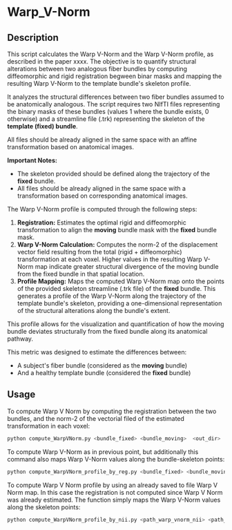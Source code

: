 # Warp_V-Norm

## Description

This script calculates the Warp V-Norm and the Warp V-Norm profile, as described in the paper
xxxx.
The objective is to quantify structural alterations between two analogous fiber bundles by computing diffeomorphic and rigid registration begween binar masks and mapping the resulting Warp V-Norm to the template bundle's skeleton profile.

It analyzes the structural differences between two fiber bundles assumed to be anatomically analogous. The script requires two NIfTI files representing the binary masks of these bundles (values 1 where the bundle exists, 0 otherwise) and a streamline file (.trk) representing the skeleton of the **template (fixed) bundle**. 

All files should be already aligned in the same space with an affine transformation based on anatomical images.

**Important Notes:**
*  The skeleton provided should be defined along the trajectory of the **fixed** bundle.
* All files should be already aligned in the same space with a transformation based on corresponding anatomical images.


The Warp V-Norm profile is computed through the following steps:

1.  **Registration:** Estimates the optimal rigid and diffeomorphic transformation to align the **moving** bundle mask with the **fixed** bundle mask.
2.  **Warp V-Norm Calculation:** Computes the norm-2 of the displacement vector field resulting from the total (rigid + diffeomorphic) transformation at each voxel. Higher values in the resulting Warp V-Norm map indicate greater structural divergence of the moving bundle from the fixed bundle in that spatial location.
3.  **Profile Mapping:** Maps the computed Warp V-Norm map onto the points of the provided skeleton streamline (.trk file) of the **fixed** bundle. This generates a profile of the Warp V-Norm along the trajectory of the template bundle's skeleton, providing a one-dimensional representation of the structural alterations along the bundle's extent.

This profile allows for the visualization and quantification of how the moving bundle deviates structurally from the fixed bundle along its anatomical pathway.

This metric was designed to estimate the differences between:

* A subject's fiber bundle (considered as the **moving** bundle)
* And a healthy template bundle (considered the **fixed** bundle)

## Usage

To compute Warp V Norm by computing the registration between the two bundles, and the norm-2 of the vectorial filed of the estimated transformation in each voxel:
```bash
python compute_WarpVNorm.py <bundle_fixed> <bundle_moving>  <out_dir> 
```


To compute Warp V-Norm as in previous point, but additionally this command also maps   Warp V-Norm values along the bundle-skeleton points:
```bash
python compute_WarpVNorm_profile_by_reg.py <bundle_fixed> <bundle_moving> <path_skeleton_trk> <n_points_profile> <out_dir> 
```

To compute Warp V Norm profile by using an already saved to file Warp V Norm map. In this case the registration is not computed since Warp V Norm was already estimated. The function simply maps the Warp V-Norm values along the skeleton points:
```bash
python compute_WarpVNorm_profile_by_nii.py <path_warp_vnorm_nii> <path_skeleton_trk> <n_points_profile> <path_warp_v_norm_profile_csv> 
```

